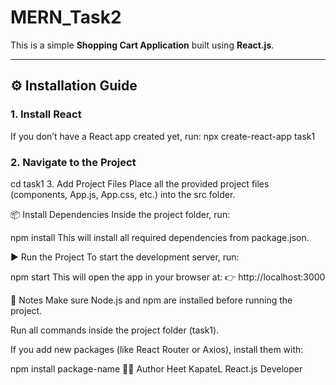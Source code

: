 # MERN_Task2

This is a simple **Shopping Cart Application** built using **React.js**.

---

## ⚙️ Installation Guide

### 1. Install React
If you don’t have a React app created yet, run:
npx create-react-app task1
### 2. Navigate to the Project
cd task1
3. Add Project Files
Place all the provided project files (components, App.js, App.css, etc.) into the src folder.

📦 Install Dependencies
Inside the project folder, run:

npm install
This will install all required dependencies from package.json.

▶️ Run the Project
To start the development server, run:

npm start
This will open the app in your browser at:
👉 http://localhost:3000

📝 Notes
Make sure Node.js and npm are installed before running the project.

Run all commands inside the project folder (task1).

If you add new packages (like React Router or Axios), install them with:

npm install package-name
👨‍💻 Author
Heet KapateL
React.js Developer




